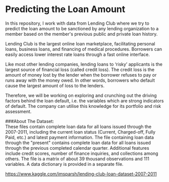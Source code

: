 # **Predicting the Loan Amount**
In this repository, I work with data from Lending Club where we try to predict the loan amount to be sanctioned by any lending organization to a member based on the member's previous public and private loan history.

Lending Club is the largest online loan marketplace, facilitating personal loans, business loans, and financing of medical procedures. Borrowers can easily access lower interest rate loans through a fast online interface.

Like most other lending companies, lending loans to ‘risky’ applicants is the largest source of financial loss (called credit loss). The credit loss is the amount of money lost by the lender when the borrower refuses to pay or runs away with the money owed. In other words, borrowers who default cause the largest amount of loss to the lenders.

Therefore, we will be working on exploring and crunching out the driving factors behind the loan default, i.e. the variables which are strong indicators of default. The company can utilise this knowledge for its portfolio and risk assessment.

###About The Dataset: 
<br/>These files contain complete loan data for all loans issued through the 2007-2011, including the current loan status (Current, Charged-off, Fully Paid, etc.) and latest payment information. The file containing loan data through the "present" contains complete loan data for all loans issued through the previous completed calendar quarter. Additional features include credit scores, number of finance inquiries, and collections among others. The file is a matrix of about 39 thousand observations and 111 variables. A data dictionary is provided in a separate file.

https://www.kaggle.com/imsparsh/lending-club-loan-dataset-2007-2011

